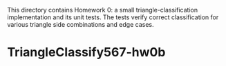 
This directory contains Homework 0: a small triangle-classification implementation and its unit tests. The tests verify correct classification for various triangle side combinations and edge cases.
# TriangleClassify567-hw0b
